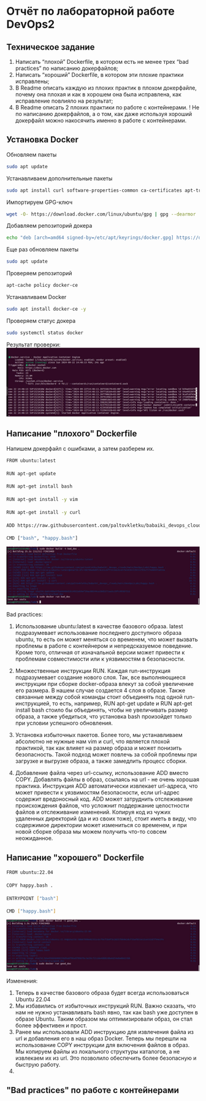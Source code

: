 # Отчёт по лабораторной работе DevOps2

## Техническое задание
1. Написать “плохой” Dockerfile, в котором есть не менее трех “bad practices” по написанию докерфайлов;
2. Написать “хороший” Dockerfile, в котором эти плохие практики исправлены;
3. В Readme описать каждую из плохих практик в плохом докерфайле, почему она плохая и как в хорошем она была исправлена, как исправление повлияло на результат;
4. В Readme описать 2 плохих практики по работе с контейнерами. ! Не по написанию докерфайлов, а о том, как даже используя хороший докерфайл можно накосячить именно в работе с контейнерами.

## Установка Docker

Обновляем пакеты
```bash
sudo apt update
```

Устанавливаем дополнительные пакеты
```bash
sudo apt install curl software-properties-common ca-certificates apt-transport-https -y
```
Импортируем GPG-ключ
```bash
wget -O- https://download.docker.com/linux/ubuntu/gpg | gpg --dearmor | sudo tee /etc/apt/keyrings/docker.gpg > /dev/null
```

Добавляем репозиторий докера
```bash
echo "deb [arch=amd64 signed-by=/etc/apt/keyrings/docker.gpg] https://download.docker.com/linux/ubuntu jammy stable"| sudo tee /etc/apt/sources.list.d/docker.list > /dev/null
```

Еще раз обновляем пакеты
```bash
sudo apt update
```

Проверяем репозиторий
```bash
apt-cache policy docker-ce
```

Устанавливаем Docker
```bash
sudo apt install docker-ce -y
```

Проверяем статус докера
```bash
sudo systemctl status docker
```

Результат проверки:
![проверка статуса докера](https://github.com/paltovkletku/babaiki_devops_clouds/blob/main/DevOps/Lab2/images/docker%20running.jpg)

## Написание "плохого" Dockerfile

Напишем докерфайл с ошибками, а затем разберем их.
```bash
FROM ubuntu:latest

RUN apt-get update

RUN apt-get install bash

RUN apt-get install -y vim

RUN apt-get install -y curl

ADD https://raw.githubusercontent.com/paltovkletku/babaiki_devops_clouds/main/DevOps/Lab2/happy.bash .

CMD ["bash", "happy.bash"]
```

![плохой докерфайл](https://github.com/paltovkletku/babaiki_devops_clouds/blob/main/DevOps/Lab2/images/bad.jpg)

Bad practices:

1. Использование ubuntu:latest в качестве базового образа. latest подразумевает использование последнего доступного образа ubuntu, то есть он может меняться со временем, что может вызвать проблемы в работе с контейнером и непредсказуемое поведение. Кроме того, отличная от изначальной версии может привести к проблемам совместимости или к уязвимостям в безопасности.
   
2. Множественные инструкции RUN. Каждая run-инструкция подразумевает создание нового слоя. Так, все выполняющиеся инструкции при сборке docker-образа влекут за собой увеличение его размера. В нашем случае создается 4 слоя в образе. Также связанные между собой команды стоит объединять под одной run-инструкцией, то есть, например, RUN apt-get update и RUN apt-get install bash стоило бы объединять, чтобы не увеличивать размер образа, а также убедиться, что установка bash произойдет только при условии успешного обновления.

3. Установка избыточных пакетов. Более того, мы устанавливаем абсолютно не нужные нам vim и curl, что является плохой практикой, так как влияет на размер образа и может понизить безопасность. Такой подход может повлечь за собой проблемы при загрузке и выгрузке образа, а также замедлить процесс сборки.

4. Добавление файла через url-ссылку, использование ADD вместо COPY. Добавлять файлы в образ, ссылаясь на url - не очень хорошая практика. Инструкция ADD автоматически извлекает url-адреса, что может привести к уязвимостям безопасности, если url-адрес содержит вредоносный код. ADD может затруднить отслеживание происхождения файлов, что усложнит поддержание целостности файлов и отслеживание изменений. Копируя код из чужих удаленных директорий (да и из своих тоже), стоит иметь в виду, что содержимое директории может измениться со временем, и при новой сборке образа мы можем получить что-то совсем неожиданное.

## Написание "хорошего" Dockerfile

```bash
FROM ubuntu:22.04

COPY happy.bash .

ENTRYPOINT ["bash"]

CMD ["happy.bash"]
```

![хороший докерфайл run](https://github.com/paltovkletku/babaiki_devops_clouds/blob/main/DevOps/Lab2/images/good.jpg)

Изменения:

1. Теперь в качестве базового образа будет всегда использоваться Ubuntu 22.04
2. Мы избавились от избыточных инструкций RUN. Важно сказать, что нам не нужно устанавливать bash явно, так как bash уже доступен в образе Ubuntu. Таким образом мы оптимизировали образ, он стал более эффективен и прост.
3. Ранее мы использовали ADD инструкцию для извлечения файла из url и добавления его в наш образ Docker. Теперь мы перешли на использование COPY инструкции для включения файлов в образ. Мы копируем файлы из локального структуры каталогов, а не извлекаем их из url. Это позволило обеспечить более безопасную и быструю работу.
4. 


## "Bad practices" по работе с контейнерами

